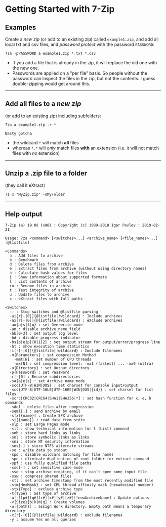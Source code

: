 ﻿# Getting Started with 7-Zip

## Examples

Create a *new zip* (or add to an existing zip) called `example1.zip`, and add all local txt and csv files, and *password protect* with the password `PASSWORD`:

	7za -pPASSWORD a example1.zip *.txt *.csv

- If you add a file that is already in the zip, it will replace the old one with the new one.
- Passwords are applied on a "per file" basis. So people without the password can inspect the files in the zip, but not the contents. I guess double-zipping would get around this.

-----

## Add all files to a *new zip*

(or add to an existing zip) including subfolders:

	7za a example1.zip -r *

`Nasty gotcha`

- the wildcard `*` will match **all** files
- whereas `*.*` will *only* match files **with** an extension (i.e. it will not match files with *no* extension)

-----

## Unzip a .zip file to a folder

(they call it eXtract)

	7z x "MyZip.zip" -oMyFolder

-----

## Help output

	7-Zip (a) 19.00 (x86) : Copyright (c) 1999-2018 Igor Pavlov : 2019-02-21

	Usage: 7za <command> [<switches>...] <archive_name> [<file_names>...] [@listfile]

	<Commands>
	  a : Add files to archive
	  b : Benchmark
	  d : Delete files from archive
	  e : Extract files from archive (without using directory names)
	  h : Calculate hash values for files
	  i : Show information about supported formats
	  l : List contents of archive
	  rn : Rename files in archive
	  t : Test integrity of archive
	  u : Update files to archive
	  x : eXtract files with full paths

	<Switches>
	  -- : Stop switches and @listfile parsing
	  -ai[r[-|0]]{@listfile|!wildcard} : Include archives
	  -ax[r[-|0]]{@listfile|!wildcard} : eXclude archives
	  -ao{a|s|t|u} : set Overwrite mode
	  -an : disable archive_name field
	  -bb[0-3] : set output log level
	  -bd : disable progress indicator
	  -bs{o|e|p}{0|1|2} : set output stream for output/error/progress line
	  -bt : show execution time statistics
	  -i[r[-|0]]{@listfile|!wildcard} : Include filenames
	  -m{Parameters} : set compression Method
		-mmt[N] : set number of CPU threads
		-mx[N] : set compression level: -mx1 (fastest) ... -mx9 (ultra)
	  -o{Directory} : set Output directory
	  -p{Password} : set Password
	  -r[-|0] : Recurse subdirectories
	  -sa{a|e|s} : set Archive name mode
	  -scc{UTF-8|WIN|DOS} : set charset for console input/output
	  -scs{UTF-8|UTF-16LE|UTF-16BE|WIN|DOS|{id}} : set charset for list files
	  -scrc[CRC32|CRC64|SHA1|SHA256|*] : set hash function for x, e, h commands
	  -sdel : delete files after compression
	  -seml[.] : send archive by email
	  -sfx[{name}] : Create SFX archive
	  -si[{name}] : read data from stdin
	  -slp : set Large Pages mode
	  -slt : show technical information for l (List) command
	  -snh : store hard links as links
	  -snl : store symbolic links as links
	  -sni : store NT security information
	  -sns[-] : store NTFS alternate streams
	  -so : write data to stdout
	  -spd : disable wildcard matching for file names
	  -spe : eliminate duplication of root folder for extract command
	  -spf : use fully qualified file paths
	  -ssc[-] : set sensitive case mode
	  -sse : stop archive creating, if it can't open some input file
	  -ssw : compress shared files
	  -stl : set archive timestamp from the most recently modified file
	  -stm{HexMask} : set CPU thread affinity mask (hexadecimal number)
	  -stx{Type} : exclude archive type
	  -t{Type} : Set type of archive
	  -u[-][p#][q#][r#][x#][y#][z#][!newArchiveName] : Update options
	  -v{Size}[b|k|m|g] : Create volumes
	  -w[{path}] : assign Work directory. Empty path means a temporary directory
	  -x[r[-|0]]{@listfile|!wildcard} : eXclude filenames
	  -y : assume Yes on all queries
